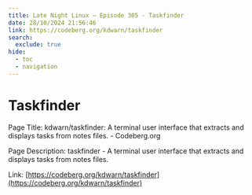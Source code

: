 ```yaml
---
title: Late Night Linux – Episode 305 - Taskfinder
date: 28/10/2024 21:56:46
link: https://codeberg.org/kdwarn/taskfinder
search:
  exclude: true
hide:
  - toc
  - navigation
---
```


# Taskfinder

Page Title: kdwarn/taskfinder: A terminal user interface that extracts and displays tasks from notes files. - Codeberg.org

Page Description: taskfinder - A terminal user interface that extracts and displays tasks from notes files. 

Link: [https://codeberg.org/kdwarn/taskfinder](https://codeberg.org/kdwarn/taskfinder)